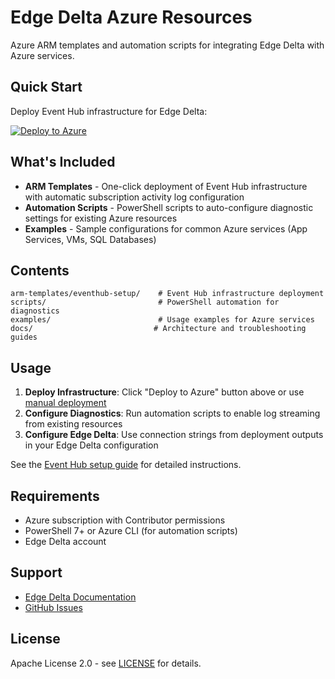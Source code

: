 # Edge Delta Azure Resources

Azure ARM templates and automation scripts for integrating Edge Delta with Azure services.

## Quick Start

Deploy Event Hub infrastructure for Edge Delta:

[![Deploy to Azure](https://aka.ms/deploytoazurebutton)](https://portal.azure.com/#create/Microsoft.Template/uri/https%3A%2F%2Fraw.githubusercontent.com%2Fedgedelta%2Fedgedelta-azure-resources%2Fmain%2Farm-templates%2Feventhub-setup%2Fazuredeploy.json)

## What's Included

- **ARM Templates** - One-click deployment of Event Hub infrastructure with automatic subscription activity log configuration
- **Automation Scripts** - PowerShell scripts to auto-configure diagnostic settings for existing Azure resources
- **Examples** - Sample configurations for common Azure services (App Services, VMs, SQL Databases)

## Contents

```
arm-templates/eventhub-setup/    # Event Hub infrastructure deployment
scripts/                         # PowerShell automation for diagnostics
examples/                        # Usage examples for Azure services
docs/                           # Architecture and troubleshooting guides
```

## Usage

1. **Deploy Infrastructure**: Click "Deploy to Azure" button above or use [manual deployment](arm-templates/eventhub-setup/README.md)
2. **Configure Diagnostics**: Run automation scripts to enable log streaming from existing resources
3. **Configure Edge Delta**: Use connection strings from deployment outputs in your Edge Delta configuration

See the [Event Hub setup guide](arm-templates/eventhub-setup/README.md) for detailed instructions.

## Requirements

- Azure subscription with Contributor permissions
- PowerShell 7+ or Azure CLI (for automation scripts)
- Edge Delta account

## Support

- [Edge Delta Documentation](https://docs.edgedelta.com/)
- [GitHub Issues](https://github.com/edgedelta/edgedelta-azure-resources/issues)

## License

Apache License 2.0 - see [LICENSE](LICENSE) for details.
